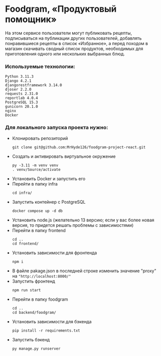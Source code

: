 # Foodgram, «Продуктовый помощник»

На этом сервисе пользователи могут публиковать рецепты, подписываться на публикации других пользователей, добавлять понравившиеся рецепты в список «Избранное», а перед походом в магазин скачивать сводный список продуктов, необходимых для приготовления одного или нескольких выбранных блюд.

### Используемые технологии:
```
Python 3.11.3
Django 4.2.1
djangorestframework 3.14.0
djoser 2.2.0
requests 2.31.0
reportlab 4.0.4
PostgreSQL 15.3
gunicorn 20.1.0
nginx
Docker
```

### Для локального запуска проекта нужно:
- Клонировать репозиторий 
  ```
  git clone git@github.com:MrHyde126/foodgram-project-react.git
  ```
- Cоздать и активировать виртуальное окружение
  ```
  py -3.11 -m venv venv
  . venv/Source/activate
  ```
- Установить Docker и запустить его
- Перейти в папку infra 
  ```
  cd infra/
  ```
- Запустить контейнер с PostgreSQL
  ```
  docker compose up -d db
  ```
- Установить node.js (желательно 13 версию; если у вас более новая версия, то придется решать проблемы с зависимостями)
- Перейти в папку frontend
  ```
  cd ..
  cd frontend/
  ```
- Установить зависимости для фронтенда
  ```
  npm i
  ```
- В файле pakage.json в последней строке изменить значение "proxy" на ```"http://localhost:8000/"```
- Запустить фронтенд
  ```
  npm run start
  ```
- Перейти в папку foodgram
  ```
  cd ..
  cd backend/foodgram/
  ```
- Установить зависимости для бэкенда
  ```
  pip install -r requirements.txt
  ```
- Запустить бэкенд
  ```
  py manage.py runserver
  ```